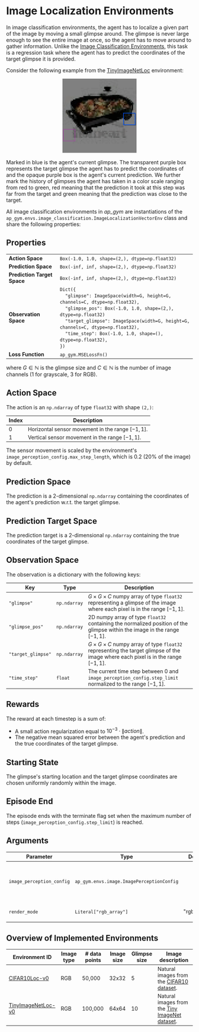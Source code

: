 # Image Localization Environments

In image classification environments, the agent has to localize a given part of the image by moving a small glimpse around.
The glimpse is never large enough to see the entire image at once, so the agent has to move around to gather information.
Unlike the [Image Classification Environments](ImageClassification.md), this task is a regression task where the agent has to predict the coordinates of the target glimpse it is provided.

Consider the following example from the [TinyImageNetLoc](TinyImageNetLoc.md) environment:
<p align="center"><img src="img/TinyImageNetLoc-v0.gif" alt="TinyImageNetLoc-v0" width="200px"/></p>
Marked in blue is the agent's current glimpse.
The transparent purple box represents the target glimpse the agent has to predict the coordinates of and the opaque purple box is the agent's current prediction.
We further mark the history of glimpses the agent has taken in a color scale ranging from red to green, red meaning that the prediction it took at this step was far from the target and green meaning that the prediction was close to the target.

All image classification environments in _ap_gym_ are instantiations of the `ap_gym.envs.image_classification.ImageLocalizationVectorEnv` class and share the following properties:

## Properties

<table>
    <tr>
        <td><strong>Action Space</strong></td>
        <td><code>Box(-1.0, 1.0, shape=(2,), dtype=np.float32)</code></td>
    </tr>
    <tr>
        <td><strong>Prediction Space</strong></td>
        <td><code>Box(-inf, inf, shape=(2,), dtype=np.float32)</code></td>
    </tr>
    <tr>
        <td><strong>Prediction Target Space</strong></td>
        <td><code>Box(-inf, inf, shape=(2,), dtype=np.float32)</code></td>
    </tr>
    <tr>
        <td><strong>Observation Space</strong></td>
        <td>
            <code>Dict({</code><br>
            <code>&nbsp;&nbsp;"glimpse": ImageSpace(width=G, height=G, channels=C, dtype=np.float32),</code><br>
            <code>&nbsp;&nbsp;"glimpse_pos": Box(-1.0, 1.0, shape=(2,), dtype=np.float32)</code><br>
            <code>&nbsp;&nbsp;"target_glimpse": ImageSpace(width=G, height=G, channels=C, dtype=np.float32),</code><br>
            <code>&nbsp;&nbsp;"time_step": Box(-1.0, 1.0, shape=(), dtype=np.float32),</code><br>
            <code>})</code>
        </td>
    </tr>
    <tr>
        <td><strong>Loss Function</strong></td>
        <td>
            <code>ap_gym.MSELossFn()</code>
        </td>
    </tr>
</table>


where $G \in \mathbb{N}$ is the glimpse size
and $C \in \mathbb{N}$ is the number of image channels (1 for grayscale, 3 for RGB).

## Action Space

The action is an `np.ndarray` of type `float32` with shape `(2,)`:

| Index | Description                                        |
|-------|----------------------------------------------------|
| 0     | Horizontal sensor movement in the range $[-1, 1]$. |
| 1     | Vertical sensor movement in the range $[-1, 1]$.   |

The sensor movement is scaled by the environment's `image_perception_config.max_step_length`, which is 0.2 (20% of the image) by default.

## Prediction Space

The prediction is a 2-dimensional `np.ndarray` containing the coordinates of the agent's prediction w.r.t. the target
glimpse.

## Prediction Target Space

The prediction target is a 2-dimensional `np.ndarray` containing the true coordinates of the target glimpse.

## Observation Space

The observation is a dictionary with the following keys:

| Key                | Type         | Description                                                                                                                                  |
|--------------------|--------------|----------------------------------------------------------------------------------------------------------------------------------------------|
| `"glimpse"`        | `np.ndarray` | $G \times G \times C$ numpy array of type `float32` representing a glimpse of the image where each pixel is in the range $[-1, 1]$.          |
| `"glimpse_pos"`    | `np.ndarray` | 2D numpy array of type `float32` containing the normalized position of the glimpse within the image in the range $[-1, 1]$.                  |
| `"target_glimpse"` | `np.ndarray` | $G \times G \times C$ numpy array of type `float32` representing the target glimpse of the image where each pixel is in the range $[-1, 1]$. |
| `"time_step"`      | `float`      | The current time step between 0 and `image_perception_config.step_limit` normalized to the range $[-1, 1]$.                                  |

## Rewards

The reward at each timestep is a sum of:

- A small action regularization equal to $10^{-3} \cdot{} \lVert action\rVert$.
- The negative mean squared error between the agent's prediction and the true coordinates of the target glimpse.

## Starting State

The glimpse's starting location and the target glimpse coordinates are chosen uniformly randomly within the image.

## Episode End

The episode ends with the terminate flag set when the maximum number of steps (`image_perception_config.step_limit`) is reached.

## Arguments

| Parameter                 | Type                                      | Default     | Description                                                                                                                             |
|---------------------------|-------------------------------------------|-------------|-----------------------------------------------------------------------------------------------------------------------------------------|
| `image_perception_config` | `ap_gym.envs.image.ImagePerceptionConfig` |             | Configuration of the image perception environment. See the [ImagePerceptionConfig documentation](ImagePerceptionConfig.md) for details. |
| `render_mode`             | `Literal["rgb_array"]`                    | "rgb_array" | Rendering mode. Just "rgb_array" is supported currently.                                                                                |

## Overview of Implemented Environments

| Environment ID                           | Image type | # data points | Image size | Glimpse size | Image description                                                                                       |
|------------------------------------------|------------|---------------|------------|--------------|---------------------------------------------------------------------------------------------------------|
| [CIFAR10Loc-v0](CIFAR10Loc.md)           | RGB        | 50,000        | 32x32      | 5            | Natural images from the [CIFAR10 dataset](https://www.cs.toronto.edu/~kriz/cifar.html).                 |
| [TinyImageNetLoc-v0](TinyImageNetLoc.md) | RGB        | 100,000       | 64x64      | 10           | Natural images from the [Tiny ImageNet dataset](https://huggingface.co/datasets/zh-plus/tiny-imagenet). |
